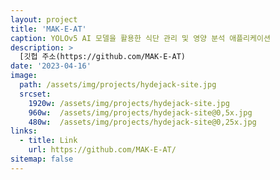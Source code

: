 ```yaml
---
layout: project
title: 'MAK-E-AT'
caption: YOLOv5 AI 모델을 활용한 식단 관리 및 영양 분석 애플리케이션
description: >
  [깃헙 주소(https://github.com/MAK-E-AT)
date: '2023-04-16'
image: 
  path: /assets/img/projects/hydejack-site.jpg
  srcset: 
    1920w: /assets/img/projects/hydejack-site.jpg
    960w:  /assets/img/projects/hydejack-site@0,5x.jpg
    480w:  /assets/img/projects/hydejack-site@0,25x.jpg
links:
  - title: Link
    url: https://github.com/MAK-E-AT/
sitemap: false
---
```

